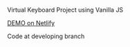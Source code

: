 Virtual Keyboard Project using Vanilla JS

[DEMO on Netlify](https://virtual-keyboard-holubivan.netlify.app/)

Code at developing branch
